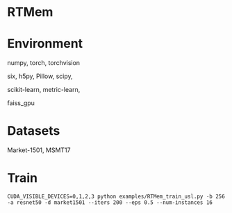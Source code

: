 # RTMem

# Environment

numpy, torch, torchvision

six, h5py, Pillow, scipy,

scikit-learn, metric-learn, 

faiss_gpu


# Datasets

Market-1501, MSMT17

# Train

<pre><code>CUDA_VISIBLE_DEVICES=0,1,2,3 python examples/RTMem_train_usl.py -b 256 -a resnet50 -d market1501 --iters 200 --eps 0.5 --num-instances 16
</code></pre>
